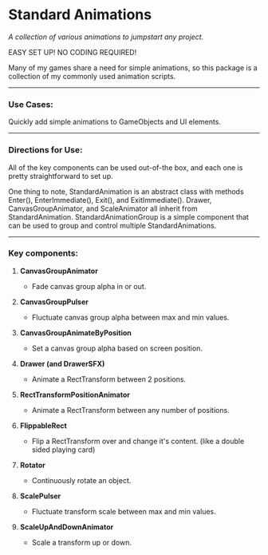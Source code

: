 # Standard Animations

_A collection of various animations to jumpstart any project._

EASY SET UP! NO CODING REQUIRED!

Many of my games share a need for simple animations, so this package is a collection of my commonly used animation scripts.

---

### Use Cases:

Quickly add simple animations to GameObjects and UI elements.

---

### Directions for Use:

All of the key components can be used out-of-the box, and each one is pretty straightforward to set up.

One thing to note, StandardAnimation is an abstract class with methods Enter(), EnterImmediate(), Exit(), and ExitImmediate(). Drawer, CanvasGroupAnimator, and ScaleAnimator all inherit from StandardAnimation. StandardAnimationGroup is a simple component that can be used to group and control multiple StandardAnimations.

---

### Key components:

1. **CanvasGroupAnimator**
   * Fade canvas group alpha in or out.


1. **CanvasGroupPulser**
   * Fluctuate canvas group alpha between max and min values.


1. **CanvasGroupAnimateByPosition**
   * ​Set a canvas group alpha based on screen position.

   
1. **Drawer (and DrawerSFX)**
   * ​Animate a RectTransform between 2 positions.


1. **RectTransformPositionAnimator**
   * ​Animate a RectTransform between any number of positions.


1. **FlippableRect**
   * ​​Flip a RectTransform over and change it's content. (like a double sided playing card)


1. **Rotator**
   * ​Continuously rotate an object.


1. **ScalePulser**
   * ​Fluctuate transform scale between max and min values.


1. **ScaleUpAndDownAnimator**
   * ​Scale a transform up or down.

